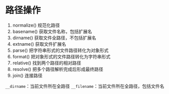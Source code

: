 # 路径操作

1. normalize() 规范化路径
2. basename() 获取文件名称，包括扩展名
3. dirname() 获取文件全路径，不包括扩展名
4. extname() 获取文件扩展名
5. parse() 把字符串形式的文件路径转化为对象形式
6. format() 把对象形式的文件路径转化为字符串形式
6. relative() 找到两个路径的相对路径
7. resolve() 把多个路径解析完成后形成最终路径
8. join() 连接路径

`__dirname`：当前文件所在全路径
`__filename`：当前文件所在全路径，包括文件名